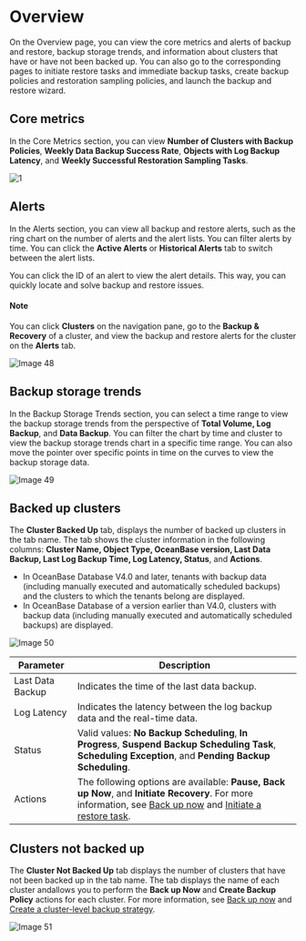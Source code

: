 # Overview

On the Overview page, you can view the core metrics and alerts of backup and restore, backup storage trends, and information about clusters that have or have not been backed up. You can also go to the corresponding pages to initiate restore tasks and immediate backup tasks, create backup policies and restoration sampling policies, and launch the backup and restore wizard. 

## Core metrics

In the Core Metrics section, you can view **Number of Clusters with Backup Policies**, **Weekly Data Backup Success Rate**, **Objects with Log Backup Latency**, and **Weekly Successful Restoration Sampling Tasks**. 

![1](https://help-static-aliyun-doc.aliyuncs.com/assets/img/en-US/1914306461/p393989.png)

## Alerts

In the Alerts section, you can view all backup and restore alerts, such as the ring chart on the number of alerts and the alert lists. You can filter alerts by time. You can click the **Active Alerts** or **Historical Alerts** tab to switch between the alert lists. 

You can click the ID of an alert to view the alert details. This way, you can quickly locate and solve backup and restore issues. 

<main id="notice" type='explain'>  <h4>Note</h4>  <p>You can click <b>Clusters</b> on the navigation pane,<b></b> go to the <b>Backup &amp; Recovery</b> of a cluster, and view the backup and restore alerts for the cluster on the <b>Alerts</b> tab. </p></main>

![Image 48](https://help-static-aliyun-doc.aliyuncs.com/assets/img/en-US/1914306461/p393990.png)

## Backup storage trends

In the Backup Storage Trends section, you can select a time range to view the backup storage trends from the perspective of **Total Volume, Log Backup**, and **Data Backup**. You can filter the chart by time and cluster to view the backup storage trends chart in a specific time range. You can also move the pointer over specific points in time on the curves to view the backup storage data. 

![Image 49](https://help-static-aliyun-doc.aliyuncs.com/assets/img/en-US/1914306461/p393991.png)

## Backed up clusters

The **Cluster Backed Up** tab, displays the number of backed up clusters in the tab name. The tab shows the cluster information in the following columns: **Cluster Name, Object Type, OceanBase version, Last Data Backup, Last Log Backup Time, Log Latency, Status**, and **Actions**. 

* In OceanBase Database V4.0 and later, tenants with backup data (including manually executed and automatically scheduled backups) and the clusters to which the tenants belong are displayed. 
* In OceanBase Database of a version earlier than V4.0, clusters with backup data (including manually executed and automatically scheduled backups) are displayed. 

![Image 50](https://help-static-aliyun-doc.aliyuncs.com/assets/img/en-US/2914306461/p393992.png)

| Parameter | Description |
|-------|---|
| Last Data Backup | Indicates the time of the last data backup.  |
| Log Latency | Indicates the latency between the log backup data and the real-time data.  |
| Status | Valid values: **No Backup Scheduling**, **In Progress**, **Suspend Backup Scheduling Task**, **Scheduling Exception**, and **Pending Backup Scheduling**.  |
| Actions | The following options are available: **Pause, Back up Now**, and **Initiate Recovery**. For more information, see [Back up now](400.backup-now/100.back-up-cluster-now.md) and [Initiate a restore task](../1100.backup-and-restoration-functions/700.initiate-a-recovery-task.md).  |

## Clusters not backed up

The **Cluster Not Backed Up** tab displays the number of clusters that have not been backed up in the tab name. The tab displays the name of each cluster andallows you to perform the **Back up Now** and **Create Backup Policy** actions for each cluster. For more information, see [Back up now](400.backup-now/100.back-up-cluster-now.md) and [Create a cluster-level backup strategy](500.regular-backup/100.manage-cluster-backup-strategy/100.create-a-cluster-backup-strategy.md). 

![Image 51](https://help-static-aliyun-doc.aliyuncs.com/assets/img/en-US/2914306461/p393992.png)
